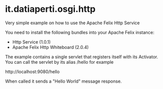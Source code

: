 it.datiaperti.osgi.http
=======================

Very simple example on how to use the Apache Felix Http Service 

You need to install the following bundles into your Apache Felix instance:

* Http Service (1.0.1)
* Apache Felix Http Whiteboard (2.0.4)

The example contains a single servlet that registers itself with its Activator. You can call the servlet by its alias /hello for example

http://localhost:9080/hello

When called it sends a "Hello World" message response. 
